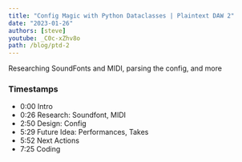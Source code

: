 ```yaml
---
title: "Config Magic with Python Dataclasses | Plaintext DAW 2"
date: "2023-01-26"
authors: [steve]
youtube: _C0c-xZhv8o
path: /blog/ptd-2
---
```


<YouTubePlayer youtubeLink={frontmatter.youtube} />

Researching SoundFonts and MIDI, parsing the config, and more

<!-- truncate -->

### Timestamps

- 0:00 Intro
- 0:26 Research: Soundfont, MIDI
- 2:50 Design: Config
- 5:29 Future Idea: Performances, Takes
- 5:52 Next Actions
- 7:25 Coding
